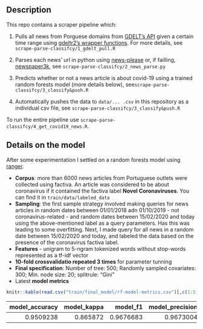 Description
-----------

This repo contains a scraper pipeline which:

1.  Pulls all news from Porguese domains from [GDELT’s
    API](https://www.gdeltproject.org/) given a certain time range using
    [gdeltr2’s wrapper functions](https://github.com/abresler/gdeltr2).
    For more details, see `scrape-parse-classifcy/1_gdelt_pull.R`

2.  Parses each news’ url in python using
    [news-please](https://github.com/fhamborg/news-please) or, if
    failling,
    [newspaper3k](https://newspaper.readthedocs.io/en/latest/), see
    `scrape-parse-classifcy/2_news_parse.py`

3.  Predicts whether or not a news article is about covid-19 using a
    trained random forests model (more details below),
    see`scrape-parse-classifcy/3_classify&push.R`

4.  Automatically pushes the data to `data/... .csv` in this repository
    as a individual csv file, see
    `scrape-parse-classifcy/3_classify&push.R`

To run the entire pipeline use
`scrape-parse-classifcy/4_get_covid19_news.R`.

Details on the model
--------------------

After some experimentation I settled on a random forests model using
[ranger](https://cran.r-project.org/web/packages/ranger/index.html).

-   **Corpus**: more than 6000 news articles from Portuguese outlets
    were collected using factiva. An article was considered to be about
    coronavirus if it contained the factiva label **Novel
    Coronaviruses**. You can find it in `train/data/labeled_data`
-   **Sampling**: the first sample strategy involved making queries for
    news articles in random dates between 01/01/2018 adn 01/10/2019 -
    not coronavirus-related - and random dates between 15/02/2020 and
    today using the above-mentioned label as a query parameters. Has
    this was leading to some overfitting. Next, I made query for all
    news in a random date between 15/02/2020 and today, and labeled the
    data based on the presence of the coronavirus factiva label.
-   **Features** - unigram to 5-ngram tokenized words without stop-words
    represented as a tf-idf vector
-   **10-fold crossvalidatio repeated 3 times** for parameter tunning
-   **Final specification**: Number of tree: 500; Randomly sampled
    covariates: 300; Min. node size: 20; splitrule: “Gini”
-   Latest **model metrics**

``` r
knitr::kable(read.csv("train/final_model/rf-model-metrics.csv")[,c(1:5)], format = "markdown")
```

|  model\_accuracy|  model\_kappa|  model\_f1|  model\_precision|  model\_recall|
|----------------:|-------------:|----------:|-----------------:|--------------:|
|        0.9509238|      0.865872|  0.9676683|         0.9673004|      0.9680365|
